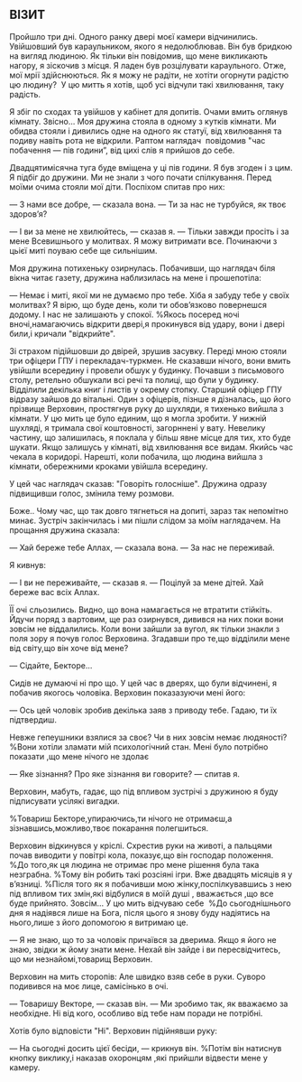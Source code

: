 ## ВІЗИТ

Пройшло три дні.
Одного ранку двері моєї камери відчинились.
Увійшовший був караульником, якого я недолюблював.
Він був бридкою на вигляд людиною.
Як тільки він повідомив, що мене викликають нагору, я зіскочив з місця.
Я ладен був розцілувати караульного.
Отже, мої мрії здійснюються.
Як я можу не радіти, не хотіти огорнути радістю цю людину? 
У цю митть я хотів, щоб усі відчули такі хвилювання, таку радість.

Я збіг по сходах та увійшов у кабінет для допитів.
Очами вмить оглянув кімнату.
Звісно...
Моя дружина стояла в одному з кутків кімнати.
Ми обидва стояли і дивились одне на одного як статуї, від хвилювання та подиву навіть рота не відкрили.
Раптом наглядач  повідомив "час побачення — пів години”, від цихі слів я прийшов до себе.

Двадцятимісячна туга буде вміщена у ці пів години.
Я був згоден і з цим.
Я підбіг до дружини.
Ми не знали з чого почати спілкування.
Перед моїми очима стояли мої діти.
Поспіхом спитав про них:

— З нами все добре, — сказала вона. — Ти за нас не турбуйся, як твоє здоров’я? 

— І ви за мене не хвилюйтесь, — сказав я. — Тільки завжди просіть і за мене Всевишнього у молитвах.
Я можу витримати все.
Починаючи з цьієї миті поуваю себе ще сильнішим.

Моя дружина потихеньку озирнулась.
Побачивши, що наглядач біля вікна читає газету, дружина наблизилась на мене і прошепотіла:

— Немає і миті, якої ми не думаємо про тебе.
Хіба я забуду тебе у своїх молитвах?
Я вірю, що буде день, коли ти обов’язково повернешся додому.
І нас не залишають у спокої.
%Якось посеред ночі вночі,намагаючись відкрити двері,я прокинувся від удару, вони і двері били,і кричали "відкрийте".

Зі страхом підійшовши до двірей, зрушив засувку.
Переді мною стояли три офіцери ГПУ і перекладач-туркмен.
Не сказавши нічого, вони вмить увійшли всередину і провели обшук у будинку.
Почавши з письмового столу, ретельно обшукали всі речі та полиці, що були у будинку.
Відділили декілька книг і листів у окрему стопку.
Старший офіцер ГПУ відразу зайшов до вітальні.
Один з офіцерів, пізнше я дізналась, що його прізвище Верховин, простягнув руку до шухляди, я тихенько вийшла з кімнати.
У цю мить це було единим, що я могла зробити.
У нижній шухляді, я тримала свої коштовності, загорннені у вату.
Невелику частину, що залишилась, я поклала у більш явне місце для тих, хто буде шукати.
Якщо залишусь у кімнаті, від хвилювання все видам.
Якийсь час чекала в коридорі.
Нарешті, коли побачила, що людина вийшла з кімнати, обережними кроками увійшла всередину.

У цей час наглядач сказав: "Говоріть голосніше".
Дружина одразу підвищивши голос, змінила тему розмови.

Боже..
Чому час, що так довго тягнеться на допиті, зараз так непомітно минає.
Зустріч закінчилась і ми пішли слідом за моїм наглядачем.
На прощання дружина сказала:

— Хай береже тебе Аллах, — сказала вона. — За нас не переживай.

Я кивнув:

— І ви не переживайте, — сказав я. — Поцілуй за мене дітей.
Хай береже вас всіх Аллах.

ЇЇ очі сльозились.
Видно, що вона намагається не втратити стійкіть.
Йдучи поряд з вартовим, ще раз озирнувся, дивився на них поки вони зовсім не віддалились.
Коли вони зайшли за вугол, як тільки знакли з поля зору я почув голос Верховина.
Згадавши про те,що відділили мене від світу,що він хоче від мене?

— Сідайте, Бекторе...

Сидів не думаючі ні про що.
У цей час в дверях, що були відчинені, я побачив якогось чоловіка.
Верховин показазуючи мені його:

— Ось цей чоловік зробив декілька заяв з приводу тебе. Гадаю, ти їх підтвердиш.

Невже гепеушники взялися за своє?
Чи в них зовсім немає людяності?
%Вони хотіли зламати мій психологічний стан.
Мені було потрібно показати ,що мене нічого не здолає

— Яке зізнання?
Про яке зізнання ви говорите? — спитав я.

Верховин, мабуть, гадає, що під впливом зустрічі з дружиною я буду підписувати усілякі вигадки.

%Товариш Бекторе,упираючись,ти нічого не отримаєш,а зізнавшись,можливо,твоє покарання полегшиться.

Верховин відкинувся у кріслі.
Схрестив руки на животі, а пальцями почав виводити у повітрі кола, показує,що він господар положення.
%До того,як ця людина не отримає про мене рішення була така незграбна.
%Тому він робить такі розсіяні ігри.
Вже двадцять місяців я у в’язниці.
%Після того як я побачивши мою жінку,поспілкувавшись з нею під впливом тих змін,які відбулися в моїй душі , вважається ,що все буде прийнято.
Зовсім...
У цю мить відчуваю себе 
%До сьогоднішнього дня я надіявся лише на Бога, після цього я знову буду надіятись на нього,лише з його допомогою я витримаю це.

— Я не знаю, що то за чоловік причаївся за дверима. Якщо я його не знаю, звідки ж йому знати мене.
Нехай він зайде і ви пересвідчитесь, що ми незнайомі,товарищ Верховин.

Верховин на мить сторопів:
Але швидко взяв себе в руки.
Суворо подивився на моє лице, самісінько в очі.

— Товаришу Векторе, — сказав він. — Ми зробимо так, як вважаємо за необхідне.
Ні від кого, особливо від тебе нам поради не потрібні.

Хотів було відповісти "Ні".
Верховин підійнявши руку:

— На сьогодні досить цієї бесіди, — крикнув він.
%Потім він натиснув кнопку виклику,і наказав охоронцям ,які прийшли відвести мене у камеру.